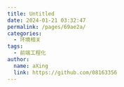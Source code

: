 ```yaml
---
title: Untitled
date: 2024-01-21 03:32:47
permalink: /pages/69ae2a/
categories:
  - 环境相关
tags:
  - 前端工程化
author: 
  name: aXing
  link: https://github.com/08163356
---
```

